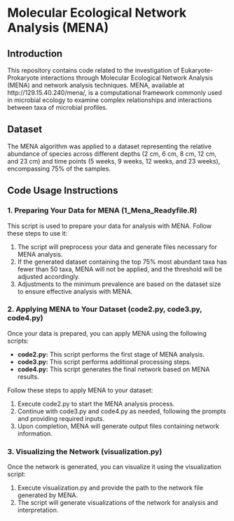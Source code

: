 <h1> <b>Molecular Ecological Network Analysis (MENA)</b> </h1>
<h2>Introduction</h2>
<p>This repository contains code related to the investigation of Eukaryote-Prokaryote interactions through Molecular Ecological Network Analysis (MENA) and network analysis techniques. MENA, available at http://129.15.40.240/mena/, is a computational framework commonly used in microbial ecology to examine complex relationships and interactions between taxa of microbial profiles.</p>
<h2>Dataset</h2>
<p>The MENA algorithm was applied to a dataset representing the relative abundance of species across different depths (2 cm, 6 cm, 8 cm, 12 cm, and 23 cm) and time points (5 weeks, 9 weeks, 12 weeks, and 23 weeks), encompassing 75% of the samples. </p>
<h2>Code Usage Instructions</h2>
<h3>1. Preparing Your Data for MENA (1_Mena_Readyfile.R)</h3>
<p>This script is used to prepare your data for analysis with MENA. Follow these steps to use it:</p>
<ol>
  <li>The script will preprocess your data and generate files necessary for MENA analysis.</li>
  <li>If the generated dataset containing the top 75% most abundant taxa has fewer than 50 taxa, MENA will not be applied, and the threshold will be adjusted accordingly.</li>
  <li>Adjustments to the minimum prevalence are based on the dataset size to ensure effective analysis with MENA.</li>
</ol>


<h3>2. Applying MENA to Your Dataset (code2.py, code3.py, code4.py)</h3>
<p>Once your data is prepared, you can apply MENA using the following scripts:</p>
<ul>
  <li><b>code2.py:</b> This script performs the first stage of MENA analysis.</li>
  <li><b>code3.py:</b> This script performs additional processing steps.</li>
  <li><b>code4.py:</b> This script generates the final network based on MENA results.</li>
</ul>
<p>Follow these steps to apply MENA to your dataset:</p>
<ol>
  <li>Execute code2.py to start the MENA analysis process.</li>
  <li>Continue with code3.py and code4.py as needed, following the prompts and providing required inputs.</li>
  <li>Upon completion, MENA will generate output files containing network information.</li>
</ol>

<h3>3. Visualizing the Network (visualization.py)</h3>
<p>Once the network is generated, you can visualize it using the visualization script:</p>
<ol>
  <li>Execute visualization.py and provide the path to the network file generated by MENA.</li>
  <li>The script will generate visualizations of the network for analysis and interpretation.</li>
</ol>
